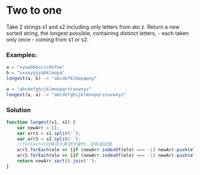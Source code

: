 # Two to one
Take 2 strings s1 and s2 including only letters from ato z. Return a new sorted string, the longest possible, containing distinct letters, - each taken only once - coming from s1 or s2.

### Examples:
``` javascript
a = "xyaabbbccccdefww"
b = "xxxxyyyyabklmopq"
longest(a, b) -> "abcdefklmopqwxy"

a = "abcdefghijklmnopqrstuvwxyz"
longest(a, a) -> "abcdefghijklmnopqrstuvwxyz"
```

### Solution
``` javascript
function longest(s1, s2) {
    var newArr = [];
    var arr1 = s1.split('');
    var arr2 = s2.split('');
    //forEach只对每项元素进行操作，没有返回值
    arr1.forEach(ele => {if (newArr.indexOf(ele) === -1) newArr.push(ele)});
    arr2.forEach(ele => {if (newArr.indexOf(ele) === -1) newArr.push(ele)});
    return newArr.sort().join('');
}
```
